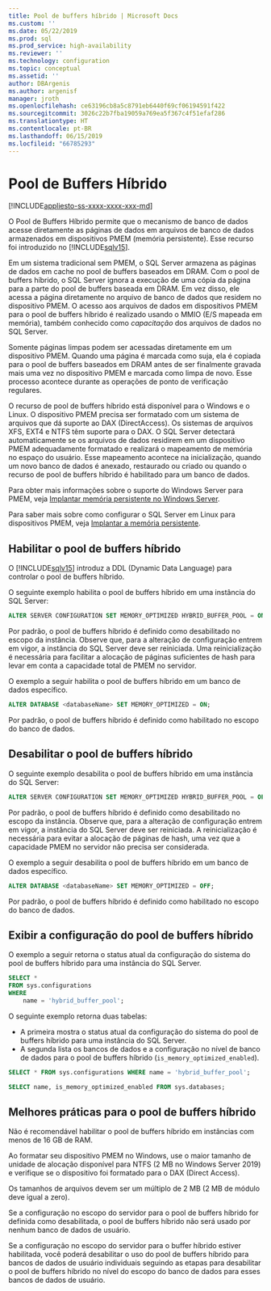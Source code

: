 ```yaml
---
title: Pool de buffers híbrido | Microsoft Docs
ms.custom: ''
ms.date: 05/22/2019
ms.prod: sql
ms.prod_service: high-availability
ms.reviewer: ''
ms.technology: configuration
ms.topic: conceptual
ms.assetid: ''
author: DBArgenis
ms.author: argenisf
manager: jroth
ms.openlocfilehash: ce63196cb8a5c8791eb6440f69cf06194591f422
ms.sourcegitcommit: 3026c22b7fba19059a769ea5f367c4f51efaf286
ms.translationtype: HT
ms.contentlocale: pt-BR
ms.lasthandoff: 06/15/2019
ms.locfileid: "66785293"
---
```

# <a name="hybrid-buffer-pool"></a>Pool de Buffers Híbrido
[!INCLUDE[appliesto-ss-xxxx-xxxx-xxx-md](../../includes/appliesto-ss-xxxx-xxxx-xxx-md.md)]

O Pool de Buffers Híbrido permite que o mecanismo de banco de dados acesse diretamente as páginas de dados em arquivos de banco de dados armazenados em dispositivos PMEM (memória persistente). Esse recurso foi introduzido no [!INCLUDE[sqlv15](../../includes/sssqlv15-md.md)].

Em um sistema tradicional sem PMEM, o SQL Server armazena as páginas de dados em cache no pool de buffers baseados em DRAM. Com o pool de buffers híbrido, o SQL Server ignora a execução de uma cópia da página para a parte do pool de buffers baseada em DRAM. Em vez disso, ele acessa a página diretamente no arquivo de banco de dados que residem no dispositivo PMEM. O acesso aos arquivos de dados em dispositivos PMEM para o pool de buffers híbrido é realizado usando o MMIO (E/S mapeada em memória), também conhecido como *capacitação* dos arquivos de dados no SQL Server.

Somente páginas limpas podem ser acessadas diretamente em um dispositivo PMEM. Quando uma página é marcada como suja, ela é copiada para o pool de buffers baseados em DRAM antes de ser finalmente gravada mais uma vez no dispositivo PMEM e marcada como limpa de novo. Esse processo acontece durante as operações de ponto de verificação regulares.

O recurso de pool de buffers híbrido está disponível para o Windows e o Linux. O dispositivo PMEM precisa ser formatado com um sistema de arquivos que dá suporte ao DAX (DirectAccess). Os sistemas de arquivos XFS, EXT4 e NTFS têm suporte para o DAX. O SQL Server detectará automaticamente se os arquivos de dados residirem em um dispositivo PMEM adequadamente formatado e realizará o mapeamento de memória no espaço do usuário. Esse mapeamento acontece na inicialização, quando um novo banco de dados é anexado, restaurado ou criado ou quando o recurso de pool de buffers híbrido é habilitado para um banco de dados.

Para obter mais informações sobre o suporte do Windows Server para PMEM, veja [Implantar memória persistente no Windows Server](/windows-server/storage/storage-spaces/deploy-pmem/).

Para saber mais sobre como configurar o SQL Server em Linux para dispositivos PMEM, veja [Implantar a memória persistente](../../linux/sql-server-linux-configure-pmem.md).

## <a name="enable-hybrid-buffer-pool"></a>Habilitar o pool de buffers híbrido

O [!INCLUDE[sqlv15](../../includes/sssqlv15-md.md)] introduz a DDL (Dynamic Data Language) para controlar o pool de buffers híbrido.

O seguinte exemplo habilita o pool de buffers híbrido em uma instância do SQL Server:

```sql
ALTER SERVER CONFIGURATION SET MEMORY_OPTIMIZED HYBRID_BUFFER_POOL = ON;
```

Por padrão, o pool de buffers híbrido é definido como desabilitado no escopo da instância. Observe que, para a alteração de configuração entrem em vigor, a instância do SQL Server deve ser reiniciada. Uma reinicialização é necessária para facilitar a alocação de páginas suficientes de hash para levar em conta a capacidade total de PMEM no servidor.

O exemplo a seguir habilita o pool de buffers híbrido em um banco de dados específico.

```sql
ALTER DATABASE <databaseName> SET MEMORY_OPTIMIZED = ON;
```

Por padrão, o pool de buffers híbrido é definido como habilitado no escopo do banco de dados.

## <a name="disable-hybrid-buffer-pool"></a>Desabilitar o pool de buffers híbrido

O seguinte exemplo desabilita o pool de buffers híbrido em uma instância do SQL Server:

```sql
ALTER SERVER CONFIGURATION SET MEMORY_OPTIMIZED HYBRID_BUFFER_POOL = OFF;
```

Por padrão, o pool de buffers híbrido é definido como desabilitado no escopo da instância. Observe que, para a alteração de configuração entrem em vigor, a instância do SQL Server deve ser reiniciada. A reinicialização é necessária para evitar a alocação de páginas de hash, uma vez que a capacidade PMEM no servidor não precisa ser considerada.

O exemplo a seguir desabilita o pool de buffers híbrido em um banco de dados específico.

```sql
ALTER DATABASE <databaseName> SET MEMORY_OPTIMIZED = OFF;
```

Por padrão, o pool de buffers híbrido é definido como habilitado no escopo do banco de dados.

## <a name="view-hybrid-buffer-pool-configuration"></a>Exibir a configuração do pool de buffers híbrido

O exemplo a seguir retorna o status atual da configuração do sistema do pool de buffers híbrido para uma instância do SQL Server.

```sql
SELECT *
FROM sys.configurations
WHERE
    name = 'hybrid_buffer_pool';
```

O seguinte exemplo retorna duas tabelas:

- A primeira mostra o status atual da configuração do sistema do pool de buffers híbrido para uma instância do SQL Server.
- A segunda lista os bancos de dados e a configuração no nível de banco de dados para o pool de buffers híbrido (`is_memory_optimized_enabled`).

```sql
SELECT * FROM sys.configurations WHERE name = 'hybrid_buffer_pool';

SELECT name, is_memory_optimized_enabled FROM sys.databases;
```

## <a name="best-practices-for-hybrid-buffer-pool"></a>Melhores práticas para o pool de buffers híbrido

Não é recomendável habilitar o pool de buffers híbrido em instâncias com menos de 16 GB de RAM.

Ao formatar seu dispositivo PMEM no Windows, use o maior tamanho de unidade de alocação disponível para NTFS (2 MB no Windows Server 2019) e verifique se o dispositivo foi formatado para o DAX (Direct Access).

Os tamanhos de arquivos devem ser um múltiplo de 2 MB (2 MB de módulo deve igual a zero).

Se a configuração no escopo do servidor para o pool de buffers híbrido for definida como desabilitada, o pool de buffers híbrido não será usado por nenhum banco de dados de usuário.

Se a configuração no escopo do servidor para o buffer híbrido estiver habilitada, você poderá desabilitar o uso do pool de buffers híbrido para bancos de dados de usuário individuais seguindo as etapas para desabilitar o pool de buffers híbrido no nível do escopo do banco de dados para esses bancos de dados de usuário.
